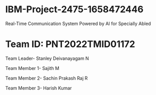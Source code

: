 # IBM-Project-2475-1658472446
Real-Time Communication System Powered by AI for Specially Abled
# Team ID: PNT2022TMID01172
Team Leader- Stanley Deivanayagam N

Team Member 1- Sajith M

Team Member 2- Sachin Prakash Raj R

Team Member 3- Harish Kumar
